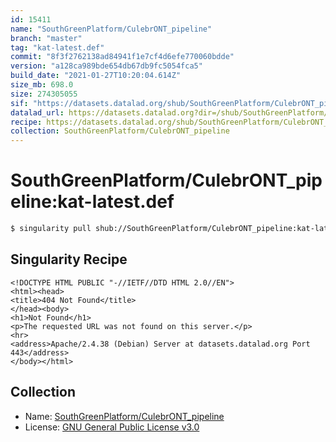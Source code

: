 ```yaml
---
id: 15411
name: "SouthGreenPlatform/CulebrONT_pipeline"
branch: "master"
tag: "kat-latest.def"
commit: "8f3f2762138ad84941f1e7cf4d6efe770060bdde"
version: "a128ca989bde654db67db9fc5054fca5"
build_date: "2021-01-27T10:20:04.614Z"
size_mb: 698.0
size: 274305055
sif: "https://datasets.datalad.org/shub/SouthGreenPlatform/CulebrONT_pipeline/kat-latest.def/2021-01-27-8f3f2762-a128ca98/a128ca989bde654db67db9fc5054fca5.sif"
datalad_url: https://datasets.datalad.org?dir=/shub/SouthGreenPlatform/CulebrONT_pipeline/kat-latest.def/2021-01-27-8f3f2762-a128ca98/
recipe: https://datasets.datalad.org/shub/SouthGreenPlatform/CulebrONT_pipeline/kat-latest.def/2021-01-27-8f3f2762-a128ca98/Singularity
collection: SouthGreenPlatform/CulebrONT_pipeline
---
```


# SouthGreenPlatform/CulebrONT_pipeline:kat-latest.def

```bash
$ singularity pull shub://SouthGreenPlatform/CulebrONT_pipeline:kat-latest.def
```

## Singularity Recipe

```singularity
<!DOCTYPE HTML PUBLIC "-//IETF//DTD HTML 2.0//EN">
<html><head>
<title>404 Not Found</title>
</head><body>
<h1>Not Found</h1>
<p>The requested URL was not found on this server.</p>
<hr>
<address>Apache/2.4.38 (Debian) Server at datasets.datalad.org Port 443</address>
</body></html>
```

## Collection

 - Name: [SouthGreenPlatform/CulebrONT_pipeline](https://github.com/SouthGreenPlatform/CulebrONT_pipeline)
 - License: [GNU General Public License v3.0](https://api.github.com/licenses/gpl-3.0)

